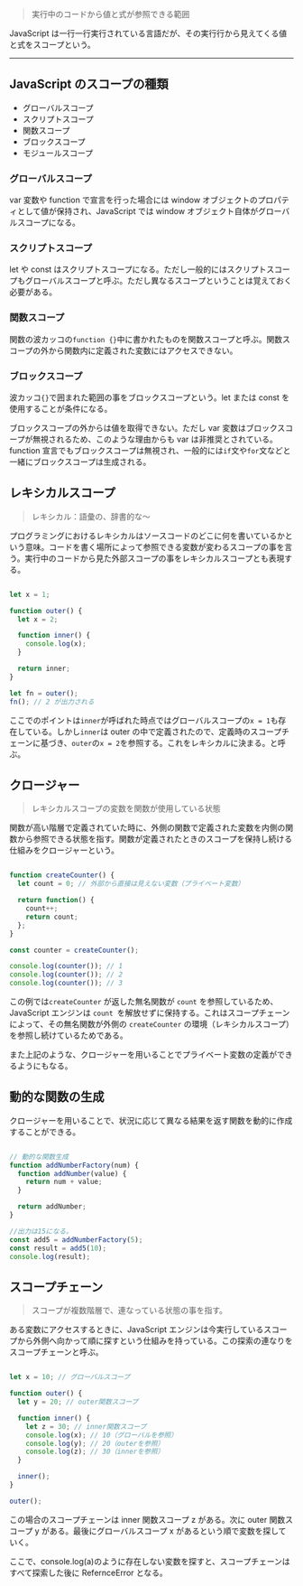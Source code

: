 > 実行中のコードから値と式が参照できる範囲<br>

JavaScript は一行一行実行されている言語だが、その実行行から見えてくる値と式をスコープという。

---

## JavaScript のスコープの種類

- グローバルスコープ
- スクリプトスコープ
- 関数スコープ
- ブロックスコープ
- モジュールスコープ

### グローバルスコープ

var 変数や function で宣言を行った場合には window オブジェクトのプロパティとして値が保持され、JavaScript では window オブジェクト自体がグローバルスコープになる。

### スクリプトスコープ

let や const はスクリプトスコープになる。ただし一般的にはスクリプトスコープもグローバルスコープと呼ぶ。ただし異なるスコープということは覚えておく必要がある。

### 関数スコープ

関数の波カッコの`function {}`中に書かれたものを関数スコープと呼ぶ。関数スコープの外から関数内に定義された変数にはアクセスできない。

### ブロックスコープ

波カッコ`{}`で囲まれた範囲の事をブロックスコープという。let または const を使用することが条件になる。<br>

ブロックスコープの外からは値を取得できない。ただし var 変数はブロックスコープが無視されるため、このような理由からも var は非推奨とされている。function 宣言でもブロックスコープは無視され、一般的には`if`文や`for`文などと一緒にブロックスコープは生成される。

## レキシカルスコープ

> レキシカル：語彙の、辞書的な～<br>

プログラミングにおけるレキシカルはソースコードのどこに何を書いているかという意味。コードを書く場所によって参照できる変数が変わるスコープの事を言う。実行中のコードから見た外部スコープの事をレキシカルスコープとも表現する。

```Javascript

let x = 1;

function outer() {
  let x = 2;

  function inner() {
    console.log(x);
  }

  return inner;
}

let fn = outer();
fn(); // 2 が出力される


```

ここでのポイントは`inner`が呼ばれた時点ではグローバルスコープの`x = 1`も存在している。しかし`inner`は outer の中で定義されたので、定義時のスコープチェーンに基づき、`outer`の`x = 2`を参照する。これをレキシカルに決まる。と呼ぶ。

## クロージャー

> レキシカルスコープの変数を関数が使用している状態

関数が高い階層で定義されていた時に、外側の関数で定義された変数を内側の関数から参照できる状態を指す。関数が定義されたときのスコープを保持し続ける仕組みをクロージャーという。<br>

```JavaScript

function createCounter() {
  let count = 0; // 外部から直接は見えない変数（プライベート変数）

  return function() {
    count++;
    return count;
  };
}

const counter = createCounter();

console.log(counter()); // 1
console.log(counter()); // 2
console.log(counter()); // 3

```

この例では`createCounter` が返した無名関数が `count` を参照しているため、JavaScript エンジンは `count `を解放せずに保持する。これはスコープチェーンによって、その無名関数が外側の `createCounter` の環境（レキシカルスコープ）を参照し続けているためである。

また上記のような、クロージャーを用いることでプライベート変数の定義ができるようにもなる。

## 動的な関数の生成

クロージャーを用いることで、状況に応じて異なる結果を返す関数を動的に作成することができる。

```JavaScript

// 動的な関数生成
function addNumberFactory(num) {
  function addNumber(value) {
    return num + value;
  }

  return addNumber;
}

//出力は15になる。
const add5 = addNumberFactory(5);
const result = add5(10);
console.log(result);

```

## スコープチェーン

> スコープが複数階層で、連なっている状態の事を指す。

ある変数にアクセスするときに、JavaScript エンジンは今実行しているスコープから外側へ向かって順に探すという仕組みを持っている。この探索の連なりをスコープチェーンと呼ぶ。

```JavaScript

let x = 10; // グローバルスコープ

function outer() {
  let y = 20; // outer関数スコープ

  function inner() {
    let z = 30; // inner関数スコープ
    console.log(x); // 10（グローバルを参照）
    console.log(y); // 20（outerを参照）
    console.log(z); // 30（innerを参照）
  }

  inner();
}

outer();

```

この場合のスコープチェーンは inner 関数スコープ z がある。次に outer 関数スコープ y がある。最後にグローバルスコープ x があるという順で変数を探していく。

ここで、console.log(a)のように存在しない変数を探すと、スコープチェーンはすべて探索した後に RefernceError となる。
